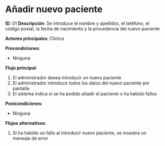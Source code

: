 # Añadir nuevo paciente

**ID**: 01
**Descripción**: Se introduce el nombre y apellidos, el teléfono, el código postal, la fecha de nacimiento y la procedencia del nuevo paciente 

**Actores principales**: Clinica

**Precondiciones**:
* Ninguna

**Flujo principal**:
1. El administrador desea introducir un nuevo paciente
2. El administrador introduce todos los datos del nuevo paciente por pantalla
3. El sistema indica si se ha podido añadir el paciente o ha habido fallos

**Postcondiciones**:

* Ninguna

**Flujos alternativos**:

1. Si  ha habido un fallo al introducir nuevo paciente, se muestra un mensaje de error
